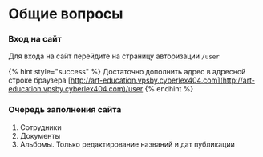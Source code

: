 # Общие вопросы

### Вход на сайт

Для входа на сайт перейдите на страницу авторизации `/user`

{% hint style="success" %}
 Достаточно дополнить адрес в адресной строке браузера [http://art-education.vpsby.cyberlex404.com](http://art-education.vpsby.cyberlex404.com)/user
{% endhint %}

### Очередь заполнения сайта

1. Сотрудники
2. Документы
3. Альбомы. Только редактирование названий и дат публикации



